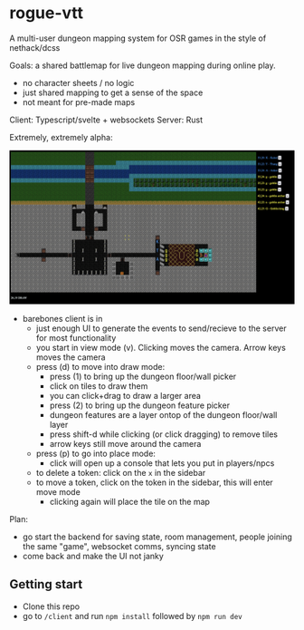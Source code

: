 # rogue-vtt

A multi-user dungeon mapping system for OSR games in the style of nethack/dcss

Goals: a shared battlemap for live dungeon mapping during online play.

- no character sheets / no logic
- just shared mapping to get a sense of the space
- not meant for pre-made maps 

Client: Typescript/svelte + websockets
Server: Rust 

Extremely, extremely alpha: 

![current_status](alpha.png)


- barebones client is in 
  - just enough UI to generate the events to send/recieve to the server for most functionality 
  - you start in view mode (v).  Clicking moves the camera.  Arrow keys moves the camera 
  - press (d) to move into draw mode: 
    - press (1) to bring up the dungeon floor/wall picker 
    - click on tiles to draw them
    - you can click+drag to draw a larger area 
    - press (2) to bring up the dungeon feature picker 
    - dungeon features are a layer ontop of the dungeon floor/wall layer 
    - press shift-d while clicking (or click dragging) to remove tiles 
    - arrow keys still move around the camera
  - press (p) to go into place mode: 
    - click will open up a console that lets you put in players/npcs 
  - to delete a token: click on the `x` in the sidebar
  - to move a token, click on the token in the sidebar, this will enter move mode 
    - clicking again will place the tile on the map 


Plan: 

- go start the backend for saving state, room management, people joining the same "game", websocket comms, syncing state 
- come back and make the UI not janky 


## Getting start 

- Clone this repo 
- go to `/client` and run `npm install` followed by `npm run dev` 

